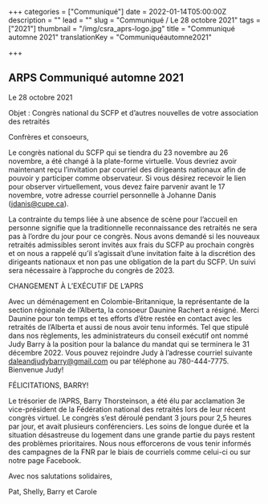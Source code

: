 +++
categories = ["Communiqué"]
date = 2022-01-14T05:00:00Z
description = ""
lead = ""
slug = "Communiqué / Le 28 octobre 2021"
tags = ["2021"]
thumbnail = "/img/csra_aprs-logo.jpg"
title = "Communiqué automne 2021"
translationKey = "Communiquéautomne2021"

+++
## ARPS Communiqué automne 2021

Le 28 octobre 2021

Objet : Congrès national du SCFP et d’autres nouvelles de votre association des retraités

Confrères et consoeurs,

Le congrès national du SCFP qui se tiendra du 23 novembre au 26 novembre, a été changé à la plate-forme virtuelle. Vous devriez avoir maintenant reçu l’invitation par courriel des dirigeants nationaux afin de pouvoir y participer comme observateur. Si vous désirez recevoir le lien pour observer virtuellement, vous devez faire parvenir avant le 17 novembre, votre adresse courriel personnelle à Johanne Danis ([jdanis@cupe.ca](mailto:jdanis@cupe.ca)).

La contrainte du temps liée à une absence de scène pour l’accueil en personne signifie que la traditionnelle reconnaissance des retraités ne sera pas à l’ordre du jour pour ce congrès. Nous avons demandé si les nouveaux retraités admissibles seront invités aux frais du SCFP au prochain congrès et on nous a rappelé qu’il s’agissait d’une invitation faite à la discrétion des dirigeants nationaux et non pas une obligation de la part du SCFP. Un suivi sera nécessaire à l’approche du congrès de 2023.

CHANGEMENT À L’EXÉCUTIF DE L’APRS

Avec un déménagement en Colombie-Britannique, la représentante de la section régionale de l’Alberta, la consoeur Daunine Rachert a résigné. Merci Daunine pour ton temps et tes efforts d’être restée en contact avec les retraités de l’Alberta et aussi de nous avoir tenu informés. Tel que stipulé dans nos règlements, les administrateurs du conseil exécutif ont nommé Judy Barry à la position pour la balance du mandat qui se terminera le 31 décembre 2022. Vous pouvez rejoindre Judy à l’adresse courriel suivante [daleandjudybarry@gmail.com](mailto:daleandjudybarry@gmail.com) ou par téléphone au 780-444-7775. Bienvenue Judy!

FÉLICITATIONS, BARRY!

Le trésorier de l’APRS, Barry Thorsteinson, a été élu par acclamation 3e vice-président de la Fédération national des retraités lors de leur récent congrès virtuel. Le congrès s’est déroulé pendant 3 jours pour 2,5 heures par jour, et avait plusieurs conférenciers. Les soins de longue durée et la situation désastreuse du logement dans une grande partie du pays restent des problèmes prioritaires. Nous nous efforcerons de vous tenir informés des campagnes de la FNR par le biais de courriels comme celui-ci ou sur notre page Facebook.

Avec nos salutations solidaires,

Pat, Shelly, Barry et Carole

